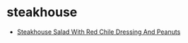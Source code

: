 # steakhouse

 * [Steakhouse Salad With Red Chile Dressing And Peanuts](index/s/steakhouse-salad-with-red-chile-dressing-and-peanuts-56389405.json)
